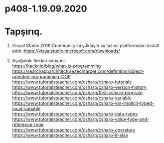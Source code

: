 # p408-1.19.09.2020

# Tapşırıq.
  1. Visual Studio 2019 Community-ni yükləyin və lazımi platformaları install edin:
     https://visualstudio.microsoft.com/downloads/
     
  2. Aşağıdakı linkləri oxuyun:  
     https://hackr.io/blog/what-is-programming     
     https://searchapparchitecture.techtarget.com/definition/object-oriented-programming-OOP      
     https://www.tutorialsteacher.com/csharp/csharp-tutorials     
     https://www.tutorialsteacher.com/csharp/csharp-version-history     
     https://www.tutorialsteacher.com/csharp/first-csharp-program     
     https://www.tutorialsteacher.com/csharp/csharp-variable     
     https://www.tutorialsteacher.com/csharp/csharp-var-implicit-typed-local-variable     
     https://www.tutorialsteacher.com/csharp/csharp-data-types     
     https://www.tutorialsteacher.com/csharp/csharp-value-type-and-reference-type     
     https://www.tutorialsteacher.com/csharp/csharp-operators     
     https://www.tutorialsteacher.com/csharp/csharp-if-else
